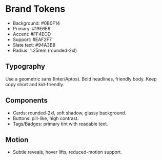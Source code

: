 
# Brand Tokens

- Background: #0B0F14
- Primary: #19E6E6
- Accent: #FF4ECD
- Support: #EAF2F7
- Slate text: #94A3B8
- Radius: 1.25rem (rounded-2xl)

## Typography
Use a geometric sans (Inter/Aptos). Bold headlines, friendly body. Keep copy short and kid-friendly.

## Components
- Cards: rounded-2xl, soft shadow, glassy background.
- Buttons: pill-like, high contrast.
- Tags/Badges: primary tint with readable text.

## Motion
- Subtle reveals, hover lifts, reduced-motion support.
